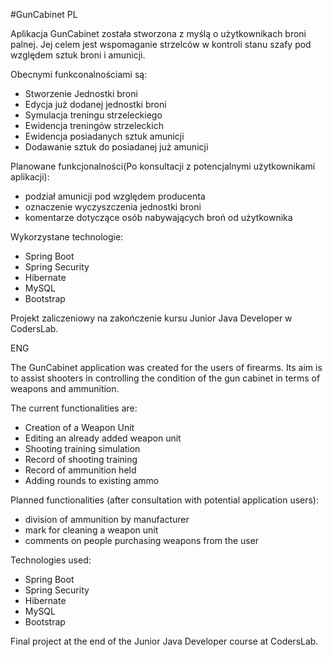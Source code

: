 #GunCabinet
PL

Aplikacja GunCabinet została stworzona z myślą o użytkownikach broni palnej.
Jej celem jest wspomaganie strzelców w kontroli stanu szafy pod względem sztuk broni i amunicji.

Obecnymi funkconalnościami są:
- Stworzenie Jednostki broni
- Edycja już dodanej jednostki broni
- Symulacja treningu strzeleckiego
- Ewidencja treningów strzeleckich 
- Ewidencja posiadanych sztuk amunicji
- Dodawanie sztuk do posiadanej już amunicji

Planowane funkcjonalności(Po konsultacji z potencjalnymi użytkownikami aplikacji):
- podział amunicji pod względem producenta
- oznaczenie wyczyszczenia jednostki broni
- komentarze dotyczące osób nabywających broń od użytkownika

Wykorzystane technologie:
- Spring Boot
- Spring Security
- Hibernate
- MySQL
- Bootstrap

Projekt zaliczeniowy na zakończenie kursu Junior Java Developer w CodersLab.

ENG

The GunCabinet application was created for the users of firearms.
Its aim is to assist shooters in controlling the condition of the gun cabinet in terms of weapons and ammunition.

The current functionalities are:
- Creation of a Weapon Unit
- Editing an already added weapon unit
- Shooting training simulation
- Record of shooting training
- Record of ammunition held
- Adding rounds to existing ammo

Planned functionalities (after consultation with potential application users):
- division of ammunition by manufacturer
- mark for cleaning a weapon unit
- comments on people purchasing weapons from the user

Technologies used:
- Spring Boot
- Spring Security
- Hibernate
- MySQL
- Bootstrap

Final project at the end of the Junior Java Developer course at CodersLab.